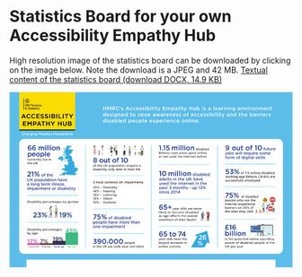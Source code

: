 
# Statistics Board for your own Accessibility Empathy Hub

High resolution image of the statistics board can be downloaded by clicking on the image below. Note the download is a JPEG and 42 MB.
[Textual content of the statistics board (download DOCX, 14.9 KB)](HMRC-AccessibilityEmpathyHub-StatsBoard.docx)

[![a HM Revenue &amp; Customs Accessibility Empathy Hub branded statistics board](stats-board.jpg)](HMRC-AccessiblityEmpathyHub-StatsBoard.jpg)
